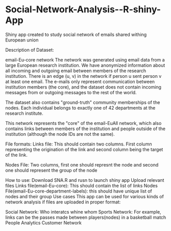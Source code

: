 # Social-Network-Analysis--R-shiny-App


Shiny app created to study social network of emails shared withing European union

Description of Dataset:

email-Eu-core network The network was generated using email data from a large European research institution. We have anonymized information about all incoming and outgoing email between members of the research institution. There is an edge (u, v) in the network if person u sent person v at least one email. The e-mails only represent communication between institution members (the core), and the dataset does not contain incoming messages from or outgoing messages to the rest of the world.

The dataset also contains "ground-truth" community memberships of the nodes. Each individual belongs to exactly one of 42 departments at the research institute.

This network represents the "core" of the email-EuAll network, which also contains links between members of the institution and people outside of the institution (although the node IDs are not the same).

File formats:
Links file: This should contain two columns. First column representing the origination of the link and second column being the target of the link.

Nodes File: Two columns, first one should represnt the node and second one should represent the group of the node

How to use:
Download SNA.R and rusn to launch shiny app
Upload relevant files
Links file(email-Eu-core): This should contain the list of links
Nodes File(email-Eu-core-department-labels): this should have unique list of nodes and their group
Use cases
This app can be used for various kinds of network analysis if files are uploaded in proper format:

Social Network: Who interatcs whine whom
Sports Network: For example, links can be the passes made between players(nodes) in a basketball match
People Analytics
Customer Network

